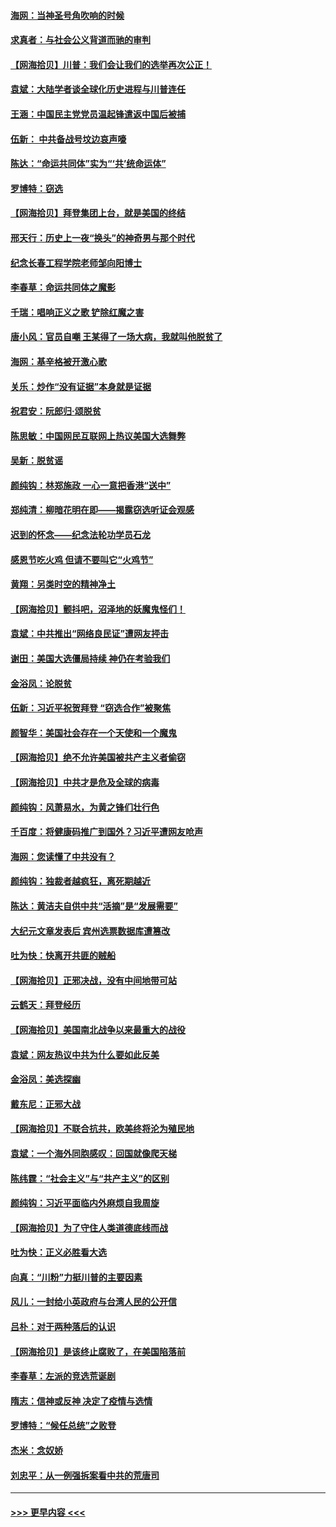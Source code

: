 #### [海网：当神圣号角吹响的时候](../pages/nsc993/n12595891.md?t=12050651) 
#### [求真者：与社会公义背道而驰的审判](../pages/nsc993/n12595868.md?t=12050651) 
#### [【网海拾贝】川普：我们会让我们的选举再次公正！](../pages/nsc993/n12594930.md?t=12050651) 
#### [袁斌：大陆学者谈全球化历史进程与川普连任](../pages/nsc993/n12594690.md?t=12050651) 
#### [王涵：中国民主党党员温起锋遣返中国后被捕](../pages/nsc993/n12594540.md?t=12050651) 
#### [伍新： 中共备战号坟边哀声嚎](../pages/nsc993/n12593086.md?t=12050651) 
#### [陈达：“命运共同体”实为“‘共’统命运体”](../pages/nsc993/n12590865.md?t=12050651) 
#### [罗博特：窃选](../pages/nsc993/n12590619.md?t=12050651) 
#### [【网海拾贝】拜登集团上台，就是美国的终结](../pages/nsc993/n12589725.md?t=12050651) 
#### [邢天行：历史上一夜“换头”的神奇男与那个时代](../pages/nsc993/n12589424.md?t=12050651) 
#### [纪念长春工程学院老师邹向阳博士](../pages/nsc993/n12585390.md?t=12050651) 
#### [李春草：命运共同体之魔影](../pages/nsc993/n12585026.md?t=12050651) 
#### [千瑞：唱响正义之歌 铲除红魔之害](../pages/nsc993/n12585002.md?t=12050651) 
#### [唐小风：官员自嘲 王某得了一场大病，我就叫他脱贫了](../pages/nsc993/n12584981.md?t=12050651) 
#### [海网：基辛格被开激心歌](../pages/nsc993/n12584946.md?t=12050651) 
#### [关乐：炒作“没有证据”本身就是证据](../pages/nsc993/n12583146.md?t=12050651) 
#### [祝君安：阮郎归‧颂脱贫](../pages/nsc993/n12583119.md?t=12050651) 
#### [陈思敏：中国网民互联网上热议美国大选舞弊](../pages/nsc993/n12582845.md?t=12050651) 
#### [吴新：脱贫谣](../pages/nsc993/n12580839.md?t=12050651) 
#### [颜纯钩：林郑施政 一心一意把香港“送中”](../pages/nsc993/n12580805.md?t=12050651) 
#### [郑纯清：柳暗花明在即——揭露窃选听证会观感](../pages/nsc993/n12580795.md?t=12050651) 
#### [迟到的怀念——纪念法轮功学员石龙](../pages/nsc993/n12580245.md?t=12050651) 
#### [感恩节吃火鸡  但请不要叫它“火鸡节”](../pages/nsc993/n12580252.md?t=12050651) 
#### [黄翔：另类时空的精神净土](../pages/nsc993/n12578638.md?t=12050651) 
#### [【网海拾贝】颤抖吧，沼泽地的妖魔鬼怪们！](../pages/nsc993/n12578552.md?t=12050651) 
#### [袁斌：中共推出“网络良民证”遭网友抨击](../pages/nsc993/n12578511.md?t=12050651) 
#### [谢田：美国大选僵局持续 神仍在考验我们](../pages/nsc993/n12577432.md?t=12050651) 
#### [金浴凤：论脱贫](../pages/nsc993/n12576386.md?t=12050651) 
#### [伍新：习近平祝贺拜登 “窃选合作”被聚焦](../pages/nsc993/n12576358.md?t=12050651) 
#### [颜智华：美国社会存在一个天使和一个魔鬼](../pages/nsc993/n12574299.md?t=12050651) 
#### [【网海拾贝】绝不允许美国被共产主义者偷窃](../pages/nsc993/n12573396.md?t=12050651) 
#### [【网海拾贝】中共才是危及全球的病毒](../pages/nsc993/n12571204.md?t=12050651) 
#### [颜纯钩：风萧易水，为黄之锋们壮行色](../pages/nsc993/n12571487.md?t=12050651) 
#### [千百度：将健康码推广到国外？习近平遭网友呛声](../pages/nsc993/n12570808.md?t=12050651) 
#### [海网：您读懂了中共没有？](../pages/nsc993/n12570487.md?t=12050651) 
#### [颜纯钩：独裁者越疯狂，离死期越近](../pages/nsc993/n12569055.md?t=12050651) 
#### [陈达：黄洁夫自供中共“活摘”是“发展需要”](../pages/nsc993/n12568541.md?t=12050651) 
#### [大纪元文章发表后 宾州选票数据库遭篡改](../pages/nsc993/n12568105.md?t=12050651) 
#### [吐为快：快离开共匪的贼船](../pages/nsc993/n12568462.md?t=12050651) 
#### [【网海拾贝】正邪决战，没有中间地带可站](../pages/nsc993/n12568439.md?t=12050651) 
#### [云鹤天：拜登经历](../pages/nsc993/n12567294.md?t=12050651) 
#### [【网海拾贝】美国南北战争以来最重大的战役](../pages/nsc993/n12567247.md?t=12050651) 
#### [袁斌：网友热议中共为什么要如此反美](../pages/nsc993/n12567162.md?t=12050651) 
#### [金浴凤：美选探幽](../pages/nsc993/n12567147.md?t=12050651) 
#### [戴东尼：正邪大战](../pages/nsc993/n12567033.md?t=12050651) 
#### [【网海拾贝】不联合抗共，欧美终将沦为殖民地](../pages/nsc993/n12565068.md?t=12050651) 
#### [袁斌：一个海外同胞感叹：回国就像爬天梯](../pages/nsc993/n12564986.md?t=12050651) 
#### [陈纬霆：“社会主义”与“共产主义”的区别](../pages/nsc993/n12562417.md?t=12050651) 
#### [颜纯钩：习近平面临内外麻烦自我周旋](../pages/nsc993/n12563356.md?t=12050651) 
#### [【网海拾贝】为了守住人类道德底线而战](../pages/nsc993/n12562542.md?t=12050651) 
#### [吐为快：正义必胜看大选](../pages/nsc993/n12561967.md?t=12050651) 
#### [向真：“川粉”力挺川普的主要因素](../pages/nsc993/n12560774.md?t=12050651) 
#### [风儿：一封给小英政府与台湾人民的公开信](../pages/nsc993/n12560581.md?t=12050651) 
#### [吕朴：对于两种落后的认识](../pages/nsc993/n12560492.md?t=12050651) 
#### [【网海拾贝】是该终止腐败了，在美国陷落前](../pages/nsc993/n12559936.md?t=12050651) 
#### [李春草：左派的竞选荒诞剧](../pages/nsc993/n12558380.md?t=12050651) 
#### [隋志：信神或反神 决定了疫情与选情](../pages/nsc993/n12558255.md?t=12050651) 
#### [罗博特：“候任总统”之败登](../pages/nsc993/n12558189.md?t=12050651) 
#### [杰米：念奴娇](../pages/nsc993/n12558174.md?t=12050651) 
#### [刘忠平：从一例强拆案看中共的荒唐司](../pages/nsc993/n12558036.md?t=12050651) 

----
#### [ >>> 更早内容 <<< ](../indexes/nsc993-earlier.md)
